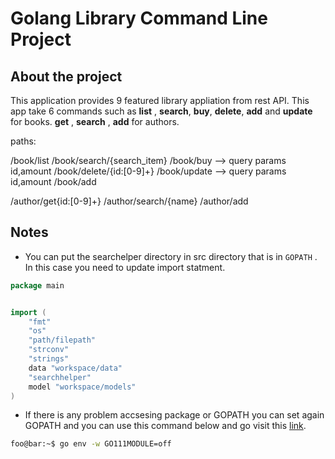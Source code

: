 # Golang Library Command Line Project

## About the project

This application provides 9 featured library appliation from rest API. This app take 6 commands such as **list** , **search**, **buy**, **delete**, **add** and **update** for books. **get** , **search** , **add** for authors.

paths:

/book/list
/book/search/{search_item}
/book/buy --> query params id,amount
/book/delete/{id:[0-9]+}
/book/update --> query params id,amount
/book/add

/author/get{id:[0-9]+}
/author/search/{name}
/author/add


## Notes

*   You can put the searchelper directory in src directory that is in `GOPATH` . In this case you need to update import statment.
```go
package main


import (
	"fmt"
	"os"
	"path/filepath"
	"strconv"
	"strings"
	data "workspace/data"
	"searchhelper"
	model "workspace/models"
)
```


* If there is any problem accsesing package or GOPATH you can set again GOPATH and you can use this command below and go visit this [link](https://stackoverflow.com/questions/68693154/package-is-not-in-goroot).
```bash
foo@bar:~$ go env -w GO111MODULE=off
```